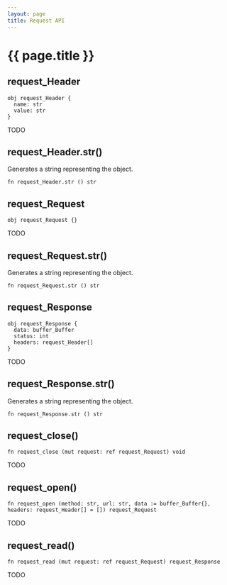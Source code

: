 ```yaml
---
layout: page
title: Request API
---
```


# {{ page.title }}

## request_Header
```the
obj request_Header {
  name: str
  value: str
}
```

TODO

## request_Header.str()
Generates a string representing the object.

```the
fn request_Header.str () str
```

## request_Request
```the
obj request_Request {}
```

TODO

## request_Request.str()
Generates a string representing the object.

```the
fn request_Request.str () str
```

## request_Response
```the
obj request_Response {
  data: buffer_Buffer
  status: int
  headers: request_Header[]
}
```

TODO

## request_Response.str()
Generates a string representing the object.

```the
fn request_Response.str () str
```

## request_close()
```the
fn request_close (mut request: ref request_Request) void
```

TODO

## request_open()
```the
fn request_open (method: str, url: str, data := buffer_Buffer{}, headers: request_Header[] = []) request_Request
```

TODO

## request_read()
```the
fn request_read (mut request: ref request_Request) request_Response
```

TODO
